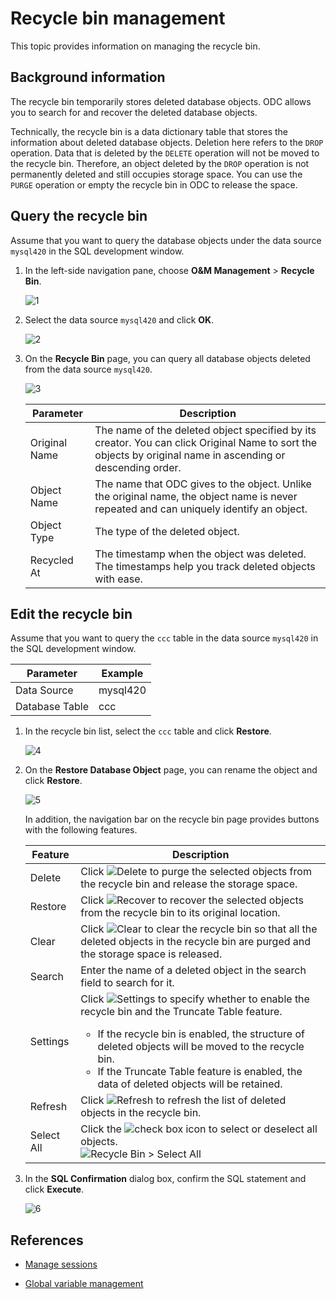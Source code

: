 # Recycle bin management

This topic provides information on managing the recycle bin.

## Background information

The recycle bin temporarily stores deleted database objects. ODC allows you to search for and recover the deleted database objects.

Technically, the recycle bin is a data dictionary table that stores the information about deleted database objects. Deletion here refers to the `DROP` operation. Data that is deleted by the `DELETE` operation will not be moved to the recycle bin. Therefore, an object deleted by the `DROP` operation is not permanently deleted and still occupies storage space. You can use the `PURGE` operation or empty the recycle bin in ODC to release the space.

## Query the recycle bin

Assume that you want to query the database objects under the data source `mysql420` in the SQL development window.

1. In the left-side navigation pane, choose **O&M Management** > **Recycle Bin**.

   ![1](https://obbusiness-private.oss-cn-shanghai.aliyuncs.com/doc/img/odc/420/connection-management/recycle-bin-en.png)

2. Select the data source `mysql420` and click **OK**.

   ![2](https://obbusiness-private.oss-cn-shanghai.aliyuncs.com/doc/img/odc/420/quickstart/webodc/using%20odc/5-EN.png)

3. On the **Recycle Bin** page, you can query all database objects deleted from the data source `mysql420`.

   ![3](https://obbusiness-private.oss-cn-shanghai.aliyuncs.com/doc/img/odc/420/connection-management/list-en.png)

   | Parameter | Description |
   |---------|-------------|
   | Original Name | The name of the deleted object specified by its creator.  You can click Original Name to sort the objects by original name in ascending or descending order.  |
   | Object Name | The name that ODC gives to the object.  Unlike the original name, the object name is never repeated and can uniquely identify an object.  |
   | Object Type | The type of the deleted object.  |
   | Recycled At | The timestamp when the object was deleted. The timestamps help you track deleted objects with ease.  |


## Edit the recycle bin

Assume that you want to query the `ccc` table in the data source `mysql420` in the SQL development window.

| Parameter | Example |
| ------ | ------ |
| Data Source | mysql420 |
| Database Table | ccc |

1. In the recycle bin list, select the `ccc` table and click **Restore**.

   ![4](https://obbusiness-private.oss-cn-shanghai.aliyuncs.com/doc/img/odc/420/connection-management/restore-en.png)

2. On the **Restore Database Object** page, you can rename the object and click **Restore**.

   ![5](https://obbusiness-private.oss-cn-shanghai.aliyuncs.com/doc/img/odc/420/connection-management/rename-en.png)

   In addition, the navigation bar on the recycle bin page provides buttons with the following features.

   | Feature | Description |
   |--------|--------------|
   | Delete | Click ![Delete](https://help-static-aliyun-doc.aliyuncs.com/assets/img/zh-CN/6479168461/p412873.jpg) to purge the selected objects from the recycle bin and release the storage space.  |
   | Restore | Click ![Recover](https://help-static-aliyun-doc.aliyuncs.com/assets/img/zh-CN/7479168461/p412874.jpg) to recover the selected objects from the recycle bin to its original location.  |
   | Clear | Click ![Clear](https://help-static-aliyun-doc.aliyuncs.com/assets/img/zh-CN/7479168461/p412872.jpg) to clear the recycle bin so that all the deleted objects in the recycle bin are purged and the storage space is released.  |
   | Search | Enter the name of a deleted object in the search field to search for it.  |
   | Settings | Click ![Settings](https://help-static-aliyun-doc.aliyuncs.com/assets/img/zh-CN/7479168461/p413502.jpg) to specify whether to enable the recycle bin and the Truncate Table feature.  <ul><li>If the recycle bin is enabled, the structure of deleted objects will be moved to the recycle bin.</li><li>If the Truncate Table feature is enabled, the data of deleted objects will be retained.</li></ul>  |
   | Refresh | Click ![Refresh](https://help-static-aliyun-doc.aliyuncs.com/assets/img/zh-CN/9525548461/p412817.jpg) to refresh the list of deleted objects in the recycle bin.  |
   | Select All | Click the ![check box](https://help-static-aliyun-doc.aliyuncs.com/assets/img/zh-CN/6479168461/p422119.jpg) icon to select or deselect all objects.  <br>![Recycle Bin > Select All](https://obbusiness-private.oss-cn-shanghai.aliyuncs.com/doc/img/odc/420/connection-management/select-option-en.png) |

3. In the **SQL Confirmation** dialog box, confirm the SQL statement and click **Execute**.

   ![6](https://obbusiness-private.oss-cn-shanghai.aliyuncs.com/doc/img/odc/420/connection-management/sql-confirm-en.png)

## References

- [Manage sessions](../600.database-operation-and-maintenance/1.session-management.md)

- [Global variable management](../600.database-operation-and-maintenance/2.global-variable.md)













